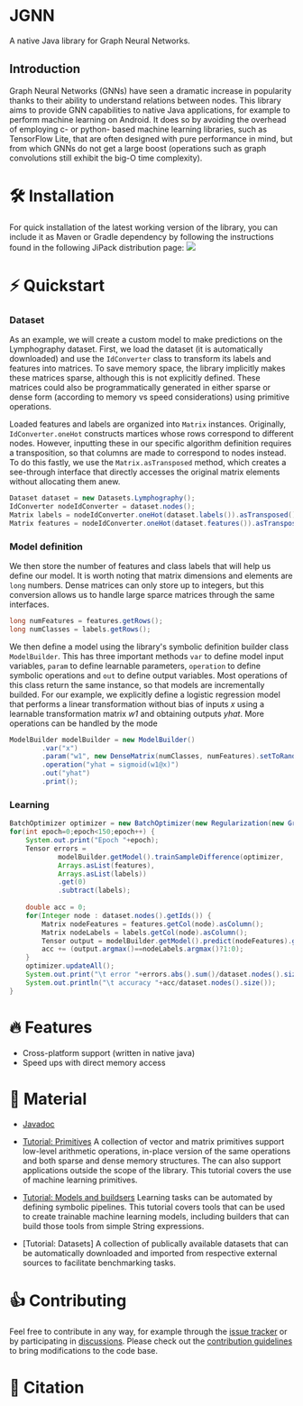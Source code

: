 # JGNN
A native Java library for Graph Neural Networks.

## Introduction
Graph Neural Networks (GNNs) have seen a dramatic increase in popularity
thanks to their ability to understand relations between nodes.
This library aims to provide GNN capabilities to native Java applications, 
for example to perform machine learning on Android. It does so by avoiding
the overhead of employing c- or python- based machine learning libraries,
such as TensorFlow Lite, that are often designed with pure performance in mind,
but from which GNNs do not get a large boost (operations such as graph convolutions
still  exhibit the big-O time complexity).


# :hammer_and_wrench: Installation
For quick installation of the latest working version of the library, you can include it as Maven or Gradle dependency by following the instructions found in the following JiPack distribution page:
[![](https://jitpack.io/v/maniospas/jgnn.svg)](https://jitpack.io/#maniospas/jgnn)


# :zap: Quickstart
### Dataset
As an example, we will create a custom model to make predictions on the Lymphography dataset.
First, we load the dataset (it is automatically downloaded) and use the `IdConverter` class
to transform its labels and features into matrices. To save memory space, the library implicitly
makes these matrices sparse, although this is not explicitly defined. These matrices could also
be programmatically generated in either sparse or dense form (according to memory vs speed
considerations) using primitive operations.

Loaded features and labels are organized into `Matrix` instances. Originally, `IdConverter.oneHot`
constructs martices whose rows correspond to different nodes. However, inputting these in our
specific algorithm definition requires a transposition, so that columns are made to correspond
to nodes instead. To do this fastly, we use the `Matrix.asTransposed` method, which creates
a see-through interface that directly accesses the original matrix elements without allocating 
them anew.


```java
Dataset dataset = new Datasets.Lymphography();
IdConverter nodeIdConverter = dataset.nodes();
Matrix labels = nodeIdConverter.oneHot(dataset.labels()).asTransposed();
Matrix features = nodeIdConverter.oneHot(dataset.features()).asTransposed();
```

### Model definition
We then store the number of features and class labels that will help us define our model. It
is worth noting that matrix dimensions and elements are `long` numbers. Dense matrices can only
store up to integers, but this conversion allows us to handle large sparce matrices through the
same interfaces.

```java
long numFeatures = features.getRows();
long numClasses = labels.getRows();
```

We then define a model using the library's symbolic definition builder class `ModelBuilder`. This
has three important methods `var` to define model input variables, `param` to define learnable
parameters, `operation` to define symbolic operations and `out` to define output variables.
Most operations of this class return the same instance, so that models are incrementally builded.
For our example, we explicitly define a logistic regression model that performs a linear transformation
without bias of inputs *x* using a learnable transformation matrix *w1* and obtaining outputs *yhat*.
More operations can be handled by the mode

```java
ModelBuilder modelBuilder = new ModelBuilder()
		.var("x")
		.param("w1", new DenseMatrix(numClasses, numFeatures).setToRandom().selfAdd(-0.5).selfMultiply(Math.sqrt(1./dims)))
		.operation("yhat = sigmoid(w1@x)")
		.out("yhat")
		.print();
```

### Learning
```java
BatchOptimizer optimizer = new BatchOptimizer(new Regularization(new GradientDescent(0.1), 0.001));
for(int epoch=0;epoch<150;epoch++) {
	System.out.print("Epoch "+epoch);
	Tensor errors = 
			modelBuilder.getModel().trainSampleDifference(optimizer, 
			Arrays.asList(features), 
			Arrays.asList(labels))
			.get(0)
			.subtract(labels);
	
	double acc = 0;
	for(Integer node : dataset.nodes().getIds()) {
		Matrix nodeFeatures = features.getCol(node).asColumn();
		Matrix nodeLabels = labels.getCol(node).asColumn();
		Tensor output = modelBuilder.getModel().predict(nodeFeatures).get(0);
		acc += (output.argmax()==nodeLabels.argmax()?1:0);
	}
	optimizer.updateAll();
	System.out.print("\t error "+errors.abs().sum()/dataset.nodes().size());
	System.out.println("\t accuracy "+acc/dataset.nodes().size());
}
```

# :fire: Features
* Cross-platform support (written in native java)
* Speed ups with direct memory access

# :link: Material

* [Javadoc](https://maniospas.github.io/JGNN/)

* [Tutorial: Primitives](tutorials/Primitives.md) A collection of vector and matrix primitives support low-level arithmetic operations, in-place version of the same operations and both sparse and dense memory structures. The can also support applications outside the scope of the library. This tutorial covers the use of machine learning primitives.

* [Tutorial: Models and buildsers](tutorials/Models.md) Learning tasks can be automated by defining symbolic pipelines. This tutorial covers tools that can be used to create trainable machine learning models, including builders that can build those tools from  simple String expressions.

* [Tutorial: Datasets] A collection of publically available datasets that can be automatically downloaded and imported from respective external sources to facilitate benchmarking tasks. 

# :thumbsup: Contributing
Feel free to contribute in any way, for example through the [issue tracker]() or by participating in [discussions]().
Please check out the [contribution guidelines](CONTRIBUTING.md) to bring modifications to the code base.
 
# :notebook: Citation